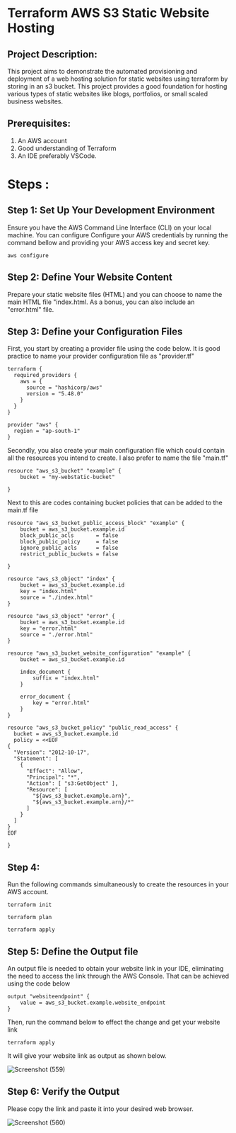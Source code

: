 # Terraform AWS S3 Static Website Hosting

## Project Description:

This project aims to demonstrate the automated provisioning and deployment of a web hosting solution for static websites using terraform by storing in an s3 bucket. This project provides a good foundation for hosting various types of static websites like blogs, portfolios, or small scaled business websites.

## Prerequisites:
1. An AWS account
2. Good understanding  of Terraform 
3. An IDE preferably VSCode.

# Steps :
## Step 1: Set Up Your Development Environment
Ensure you have the AWS Command Line Interface (CLI) on your local machine. You can configure Configure your AWS credentials by running the command bellow  and providing your AWS access key and secret key.
```
aws configure
```

## Step 2: Define Your Website Content
Prepare your static website files (HTML) and you can choose to name the main HTML file "index.html. As a bonus, you can also include an "error.html" file.

## Step 3: Define your Configuration Files

First, you start by creating a provider file using the code below. It is good practice to name your provider configuration file as  "provider.tf"

```
terraform {
  required_providers {
    aws = {
      source = "hashicorp/aws"
      version = "5.48.0"
    }
  }
}

provider "aws" {
  region = "ap-south-1"
}
```

Secondly, you also create your main configuration file which could contain all the resources you intend to create. I also prefer to name the file "main.tf" 
```
resource "aws_s3_bucket" "example" {
    bucket = "my-webstatic-bucket"

}
```
Next to this are codes containing bucket policies that can be added to the main.tf file
```
resource "aws_s3_bucket_public_access_block" "example" {
    bucket = aws_s3_bucket.example.id
    block_public_acls       = false
    block_public_policy     = false
    ignore_public_acls      = false
    restrict_public_buckets = false

}

resource "aws_s3_object" "index" {
    bucket = aws_s3_bucket.example.id
    key = "index.html"
    source = "./index.html"
}

resource "aws_s3_object" "error" {
    bucket = aws_s3_bucket.example.id
    key = "error.html"
    source = "./error.html"
}

resource "aws_s3_bucket_website_configuration" "example" {
    bucket = aws_s3_bucket.example.id

    index_document {  
        suffix = "index.html"
    }

    error_document {
        key = "error.html"
    }
}

resource "aws_s3_bucket_policy" "public_read_access" {
  bucket = aws_s3_bucket.example.id
  policy = <<EOF
{
  "Version": "2012-10-17",
  "Statement": [
    {
      "Effect": "Allow",
	  "Principal": "*",
      "Action": [ "s3:GetObject" ],
      "Resource": [
        "${aws_s3_bucket.example.arn}",
        "${aws_s3_bucket.example.arn}/*"
      ]
    }
  ]
}
EOF

}
```
## Step 4:  
Run the following commands simultaneously to create the resources in your AWS account.

```
terraform init
```
```
terraform plan
```
```
terraform apply
```

## Step 5: Define the Output file
An output file is needed to obtain your website link in your IDE, eliminating the need to access the link through the AWS Console. That can be achieved using the code below

```
output "websiteendpoint" {
    value = aws_s3_bucket.example.website_endpoint
}
```

Then, run the command below to effect the change and get your website link

```
terraform apply
```

It will give your website link as output as shown below.

![Screenshot (559)](https://github.com/Geewillzz/STATIC_WEBSITE_HOSTING_WITH_TERRAFORM/assets/108093831/96620f55-0953-4c4e-b83f-891caa16798a)

## Step 6: Verify the Output
Please copy the link and paste it into your desired web browser.

![Screenshot (560)](https://github.com/Geewillzz/STATIC_WEBSITE_HOSTING_WITH_TERRAFORM/assets/108093831/01b51a8e-4f81-4182-97c0-052e8069e091)



